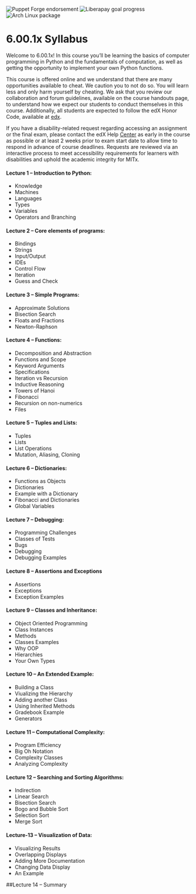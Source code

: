 ![Puppet Forge endorsement](https://img.shields.io/puppetforge/e/mushahidmehdi/MITx-6.00.1x?style=plastic)
![Liberapay goal progress](https://img.shields.io/liberapay/goal/Changaco)
![Arch Linux package](https://img.shields.io/archlinux/v/core/x86_64/pacman)

# 6.00.1x Syllabus
Welcome to 6.00.1x! In this course you’ll be learning the basics of computer
programming in Python and the fundamentals of computation, as well as getting the
opportunity to implement your own Python functions.

This course is offered online and we understand that there are many opportunities
available to cheat. We caution you to not do so. You will learn less and only harm
yourself by cheating. We ask that you review our collaboration and forum guidelines,
available on the course handouts page, to understand how we expect our students to
conduct themselves in this course. Additionally, all students are expected to follow the
edX Honor Code, available at [edx](https://www.edx.org/honor).

If you have a disability-related request regarding accessing an assignment or the final
exam, please contact the edX Help [Center](https://courses.edx.org/support/contact_us)
as early in the course as possible or at least 2 weeks prior to exam start date to allow
time to respond in advance of course deadlines. Requests are reviewed via an
interactive process to meet accessibility requirements for learners with disabilities and
uphold the academic integrity for MITx.

#### Lecture 1 – Introduction to Python:
- Knowledge
- Machines
- Languages
- Types
- Variables
- Operators and Branching

#### Lecture 2 – Core elements of programs:
- Bindings
- Strings
- Input/Output
- IDEs
- Control Flow
- Iteration
- Guess and Check

#### Lecture 3 – Simple Programs:
- Approximate Solutions
- Bisection Search
- Floats and Fractions
- Newton-Raphson

#### Lecture 4 – Functions:
- Decomposition and Abstraction
- Functions and Scope
- Keyword Arguments
- Specifications
- Iteration vs Recursion
- Inductive Reasoning
- Towers of Hanoi
- Fibonacci
- Recursion on non-numerics
- Files

#### Lecture 5 – Tuples and Lists:
- Tuples
- Lists
- List Operations
- Mutation, Aliasing, Cloning

#### Lecture 6 – Dictionaries:
- Functions as Objects
- Dictionaries
- Example with a Dictionary
- Fibonacci and Dictionaries
- Global Variables

#### Lecture 7 – Debugging:
- Programming Challenges
- Classes of Tests
- Bugs
- Debugging
- Debugging Examples


#### Lecture 8 – Assertions and Exceptions
- Assertions
- Exceptions
- Exception Examples

#### Lecture 9 – Classes and Inheritance:
- Object Oriented Programming
- Class Instances
- Methods
- Classes Examples
- Why OOP
- Hierarchies
- Your Own Types

#### Lecture 10 – An Extended Example:
- Building a Class
- Viualizing the Hierarchy
- Adding another Class
- Using Inherited Methods
- Gradebook Example
- Generators

#### Lecture 11 – Computational Complexity:
- Program Efficiency
- Big Oh Notation
- Complexity Classes
- Analyzing Complexity

#### Lecture 12 – Searching and Sorting Algorithms:
- Indirection
- Linear Search
- Bisection Search
- Bogo and Bubble Sort
- Selection Sort
- Merge Sort

#### Lecture-13 – Visualization of Data:
- Visualizing Results
- Overlapping Displays
- Adding More Documentation
- Changing Data Display
- An Example


##Lecture 14 – Summary















